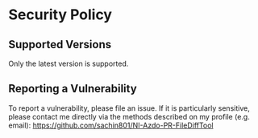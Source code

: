 # Security Policy

## Supported Versions

Only the latest version is supported.

## Reporting a Vulnerability

To report a vulnerability, please file an issue. If it is particularly sensitive, please contact me directly via the methods described on my profile (e.g. email): https://github.com/sachin801/NI-Azdo-PR-FileDiffTool
